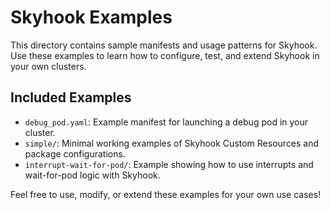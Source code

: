 # Skyhook Examples

This directory contains sample manifests and usage patterns for Skyhook. Use these examples to learn how to configure, test, and extend Skyhook in your own clusters.

## Included Examples

- `debug_pod.yaml`: Example manifest for launching a debug pod in your cluster.
- `simple/`: Minimal working examples of Skyhook Custom Resources and package configurations.
- `interrupt-wait-for-pod/`: Example showing how to use interrupts and wait-for-pod logic with Skyhook.

Feel free to use, modify, or extend these examples for your own use cases! 